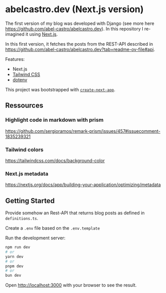 # abelcastro.dev (Next.js version)

The first version of my blog was developed with Django (see more here https://github.com/abel-castro/abelcastro.dev).
In this repository I re-imagined it using [Next.js](https://nextjs.org/).

In this first version, it fetches the posts from the REST-API described in https://github.com/abel-castro/abelcastro.dev?tab=readme-ov-file#api.

Features:

- Next.js
- [Tailwind CSS](https://tailwindcss.com)
- [dotenv](https://www.npmjs.com/package/dotenv)

This project was bootstrapped with [`create-next-app`](https://github.com/vercel/next.js/tree/canary/packages/create-next-app).

## Ressources

### Highlight code in markdown with prism
https://github.com/sergioramos/remark-prism/issues/457#issuecomment-1835239321

### Tailwind colors

https://tailwindcss.com/docs/background-color


### Next.js metadata
https://nextjs.org/docs/app/building-your-application/optimizing/metadata

## Getting Started

Provide somehow an Rest-API that returns blog posts as defined in `definitions.ts`.

Create a `.env` file based on the `.env.template`

Run the development server:

```bash
npm run dev
# or
yarn dev
# or
pnpm dev
# or
bun dev
```

Open [http://localhost:3000](http://localhost:3000) with your browser to see the result.
